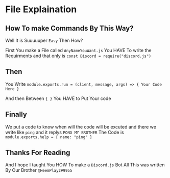 # File Explaination 

## How To make Commands By This Way?

Well It is Suuuuuper `Easy`
Then How?

First You make a File called `AnyNameYouWant.js`
You HAVE To write the Requirments and that only is
`const Discord = require("discord.js")`

## Then 

You Write `module.exports.run = (client, message, args) => { Your Code Here }`

And then Between `{ }` You HAVE to Put Your code

## Finally

We put a code to know when will the code will be excuted
and there we write like `ping` and it replys `PONG MY BROTHER`
The Code is `module.exports.help = {
name: "ping"
}`

## Thanks For Reading

And I hope I taught You HOW To make a `Discord.js` Bot
All This was written By Our Brother
`@HeemPlayz#9955`
